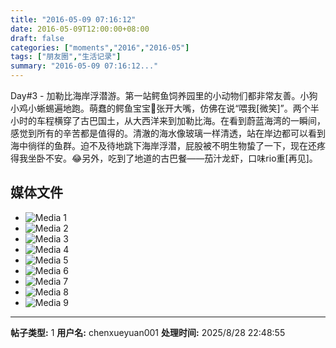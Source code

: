 ```yaml
---
title: "2016-05-09 07:16:12"
date: 2016-05-09T12:00:00+08:00
draft: false
categories: ["moments","2016","2016-05"]
tags: ["朋友圈","生活记录"]
summary: "2016-05-09 07:16:12..."
---
```


Day#3 - 加勒比海岸浮潜游。第一站鳄鱼饲养园里的小动物们都非常友善。小狗小鸡小蜥蜴遍地跑。萌蠢的鳄鱼宝宝🐊张开大嘴，仿佛在说“喂我[微笑]”。两个半小时的车程横穿了古巴国土，从大西洋来到加勒比海。在看到蔚蓝海湾的一瞬间，感觉到所有的辛苦都是值得的。清澈的海水像玻璃一样清透，站在岸边都可以看到海中徜徉的鱼群。迫不及待地跳下海岸浮潜，屁股被不明生物蛰了一下，现在还疼得我坐卧不安。😂另外，吃到了地道的古巴餐——茄汁龙虾，口味rio重[再见]。

## 媒体文件

- ![Media 1](/Moments/photos/2016-05-09/201605090716120.jpg)
- ![Media 2](/Moments/photos/2016-05-09/201605090716121.jpg)
- ![Media 3](/Moments/photos/2016-05-09/201605090716122.jpg)
- ![Media 4](/Moments/photos/2016-05-09/201605090716123.jpg)
- ![Media 5](/Moments/photos/2016-05-09/201605090716124.jpg)
- ![Media 6](/Moments/photos/2016-05-09/201605090716125.jpg)
- ![Media 7](/Moments/photos/2016-05-09/201605090716126.jpg)
- ![Media 8](/Moments/photos/2016-05-09/201605090716127.jpg)
- ![Media 9](/Moments/photos/2016-05-09/201605090716128.jpg)

---

**帖子类型:** 1
**用户名:** chenxueyuan001
**处理时间:** 2025/8/28 22:48:55